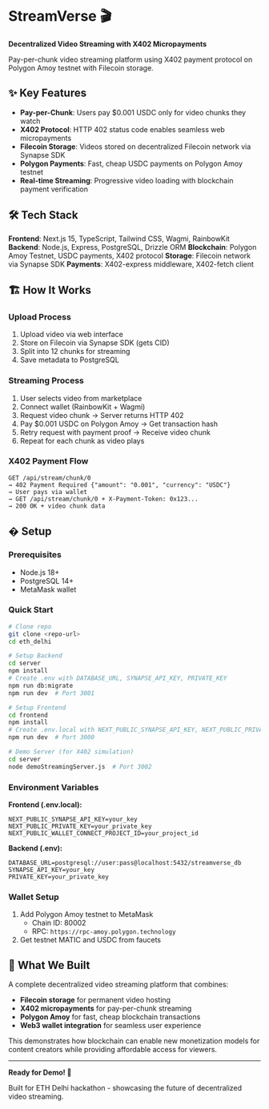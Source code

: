 # StreamVerse 🎬

**Decentralized Video Streaming with X402 Micropayments**

Pay-per-chunk video streaming platform using X402 payment protocol on Polygon Amoy testnet with Filecoin storage.

## ✨ Key Features

- **Pay-per-Chunk**: Users pay $0.001 USDC only for video chunks they watch
- **X402 Protocol**: HTTP 402 status code enables seamless web micropayments
- **Filecoin Storage**: Videos stored on decentralized Filecoin network via Synapse SDK
- **Polygon Payments**: Fast, cheap USDC payments on Polygon Amoy testnet
- **Real-time Streaming**: Progressive video loading with blockchain payment verification

## 🛠️ Tech Stack

**Frontend**: Next.js 15, TypeScript, Tailwind CSS, Wagmi, RainbowKit
**Backend**: Node.js, Express, PostgreSQL, Drizzle ORM
**Blockchain**: Polygon Amoy Testnet, USDC payments, X402 protocol
**Storage**: Filecoin network via Synapse SDK
**Payments**: X402-express middleware, X402-fetch client

## 🏗️ How It Works

### Upload Process

1. Upload video via web interface
2. Store on Filecoin via Synapse SDK (gets CID)
3. Split into 12 chunks for streaming
4. Save metadata to PostgreSQL

### Streaming Process

1. User selects video from marketplace
2. Connect wallet (RainbowKit + Wagmi)
3. Request video chunk → Server returns HTTP 402
4. Pay $0.001 USDC on Polygon Amoy → Get transaction hash
5. Retry request with payment proof → Receive video chunk
6. Repeat for each chunk as video plays

### X402 Payment Flow

```http
GET /api/stream/chunk/0
→ 402 Payment Required {"amount": "0.001", "currency": "USDC"}
→ User pays via wallet
→ GET /api/stream/chunk/0 + X-Payment-Token: 0x123...
→ 200 OK + video chunk data
```

## � Setup

### Prerequisites

- Node.js 18+
- PostgreSQL 14+
- MetaMask wallet

### Quick Start

```bash
# Clone repo
git clone <repo-url>
cd eth_delhi

# Setup Backend
cd server
npm install
# Create .env with DATABASE_URL, SYNAPSE_API_KEY, PRIVATE_KEY
npm run db:migrate
npm run dev  # Port 3001

# Setup Frontend
cd frontend
npm install
# Create .env.local with NEXT_PUBLIC_SYNAPSE_API_KEY, NEXT_PUBLIC_PRIVATE_KEY
npm run dev  # Port 3000

# Demo Server (for X402 simulation)
cd server
node demoStreamingServer.js  # Port 3002
```

### Environment Variables

**Frontend (.env.local):**

```env
NEXT_PUBLIC_SYNAPSE_API_KEY=your_key
NEXT_PUBLIC_PRIVATE_KEY=your_private_key
NEXT_PUBLIC_WALLET_CONNECT_PROJECT_ID=your_project_id
```

**Backend (.env):**

```env
DATABASE_URL=postgresql://user:pass@localhost:5432/streamverse_db
SYNAPSE_API_KEY=your_key
PRIVATE_KEY=your_private_key
```

### Wallet Setup

1. Add Polygon Amoy testnet to MetaMask
   - Chain ID: 80002
   - RPC: `https://rpc-amoy.polygon.technology`
2. Get testnet MATIC and USDC from faucets

## 🎯 What We Built

A complete decentralized video streaming platform that combines:

- **Filecoin storage** for permanent video hosting
- **X402 micropayments** for pay-per-chunk streaming
- **Polygon Amoy** for fast, cheap blockchain transactions
- **Web3 wallet integration** for seamless user experience

This demonstrates how blockchain can enable new monetization models for content creators while providing affordable access for viewers.

---

**Ready for Demo! 🚀**

Built for ETH Delhi hackathon - showcasing the future of decentralized video streaming.
